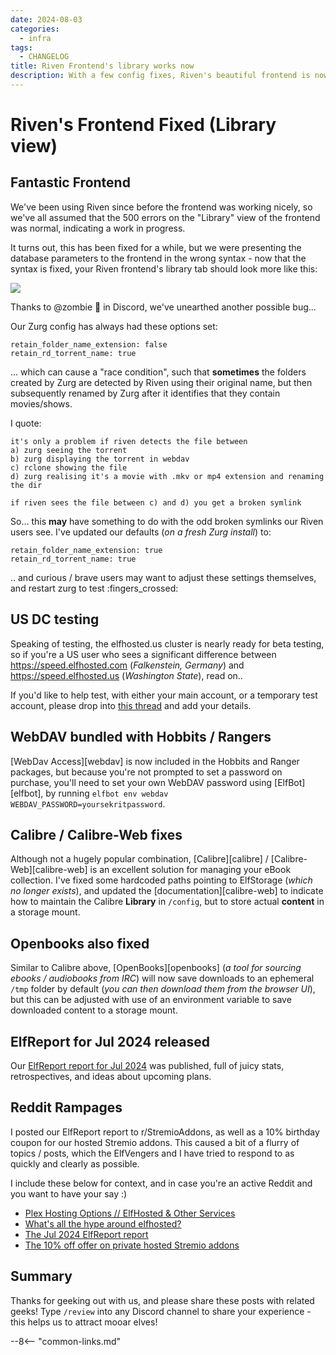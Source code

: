 ```yaml
---
date: 2024-08-03
categories:
  - infra
tags:
  - CHANGELOG
title: Riven Frontend's library works now
description: With a few config fixes, Riven's beautiful frontend is now more beautiful, and we may have a fix for broken symlinks
---
```


# Riven's Frontend Fixed (Library view)

## Fantastic Frontend

We've been using Riven since before the frontend was working nicely, so we've all assumed that the 500 errors on the "Library" view of the frontend was normal, indicating a work in progress.

It turns out, this has been fixed for a while, but we were presenting the database parameters to the frontend in the wrong syntax - now that the syntax is fixed, your Riven frontend's library tab should look more like this:

![](/images/blog/riven-frontend-library-fixed.png)

Thanks to \@zombie :zombie: in Discord, we've unearthed another possible bug...

<!-- more -->

Our Zurg config has always had these options set:

```
retain_folder_name_extension: false
retain_rd_torrent_name: true 
```

... which can cause a "race condition", such that **sometimes** the folders created by Zurg are detected by Riven using their original name, but then subsequently renamed by Zurg after it identifies that they contain movies/shows.

I quote:

```
it's only a problem if riven detects the file between
a) zurg seeing the torrent
b) zurg displaying the torrent in webdav
c) rclone showing the file
d) zurg realising it's a movie with .mkv or mp4 extension and renaming the dir

if riven sees the file between c) and d) you get a broken symlink
```

So... this **may** have something to do with the odd broken symlinks our Riven users see. I've updated our defaults (*on a fresh Zurg install*) to:

```
retain_folder_name_extension: true
retain_rd_torrent_name: true 
```

.. and curious / brave users may want to adjust these settings themselves, and restart zurg to test :fingers_crossed:

## US DC testing

Speaking of testing, the elfhosted.us cluster is nearly ready for beta testing, so if you're a US user who sees a significant difference between https://speed.elfhosted.com (*Falkenstein, Germany*) and https://speed.elfhosted.us (*Washington State*), read on..

If you'd like to help test, with either your main account, or a temporary test account, please drop into [this thread](https://discord.com/channels/396055506072109067/1269247618983268382) and add your details.

## WebDAV bundled with Hobbits / Rangers

[WebDav Access][webdav] is now included in the Hobbits and Ranger packages, but because you're not prompted to set a password on purchase, you'll need to set your own WebDAV password using [ElfBot][elfbot], by running `elfbot env webdav WEBDAV_PASSWORD=yoursekritpassword`.

## Calibre / Calibre-Web fixes

Although not a hugely popular combination, [Calibre][calibre] / [Calibre-Web][calibre-web] is an excellent solution for managing your eBook collection. I've fixed some hardcoded paths pointing to ElfStorage (*which no longer exists*), and updated the [documentation][calibre-web] to indicate how to maintain the Calibre **Library** in `/config`, but to store actual **content** in a storage mount.

## Openbooks also fixed

Similar to Calibre above, [OpenBooks][openbooks] (*a tool for sourcing ebooks / audiobooks from IRC*) will now save downloads to an ephemeral `/tmp` folder by default (*you can then download them from the browser UI*), but this can be adjusted with use of an environment variable to save downloaded content to a storage mount.

## ElfReport for Jul 2024 released

Our [ElfReport report for Jul 2024](https://elfhosted.com/open/jul-2024/) was published, full of juicy stats, retrospectives, and ideas about upcoming plans.

## Reddit Rampages

I posted our ElfReport report to r/StremioAddons, as well as a 10% birthday coupon for our hosted Stremio addons. This caused a bit of a flurry of topics / posts, which the ElfVengers and I have tried to respond to as quickly and clearly as possible.

I include these below for context, and in case you're an active Reddit and you want to have your say :)

* [Plex Hosting Options // ElfHosted & Other Services ](https://www.reddit.com/r/RealDebrid/comments/1eirutv/plex_hosting_options_elfhosted_other_services/)
* [What's all the hype around elfhosted? ](https://www.reddit.com/r/StremioAddons/comments/1ei7dgq/whats_all_the_hype_around_elfhosted/)
* [The Jul 2024 ElfReport report](https://www.reddit.com/r/StremioAddons/comments/1ei1jg3/elfhosteds_elfdisclosure_report_for_july_2024_we/)
* [The 10% off offer on private hosted Stremio addons](https://www.reddit.com/r/StremioAddons/comments/1ei1ubz/get_10_off_all_elfhosted_private_stremio_addons/)

## Summary

Thanks for geeking out with us, and please share these posts with related geeks! Type `/review` into any Discord channel to share your experience - this helps us to attract mooar elves!

--8<-- "common-links.md"

[^1]: We lost about 50% of historical / legacy subscriptions during the transition to monthly subscriptions on the Aug 2024 pricing model.
